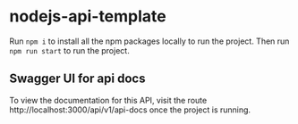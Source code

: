 # nodejs-api-template

Run `npm i` to install all the npm packages locally to run the project. Then run `npm run start` to run the project.

## Swagger UI for api docs

To view the documentation for this API, visit the route http://localhost:3000/api/v1/api-docs once the project is running.
